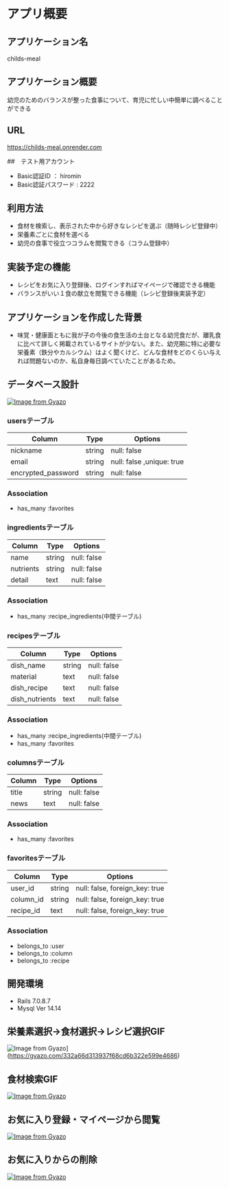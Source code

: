# アプリ概要

## アプリケーション名
childs-meal

## アプリケーション概要
幼児のためのバランスが整った食事について、育児に忙しい中簡単に調べることができる

## URL
https://childs-meal.onrender.com

##　テスト用アカウント
- Basic認証ID ： hiromin
- Basic認証パスワード : 2222

## 利用方法
- 食材を検索し、表示された中から好きなレシピを選ぶ（随時レシピ登録中）
- 栄養素ごとに食材を選べる
- 幼児の食事で役立つコラムを閲覧できる（コラム登録中）

## 実装予定の機能
- レシピをお気に入り登録後、ログインすればマイページで確認できる機能
- バランスがいい１食の献立を閲覧できる機能（レシピ登録後実装予定）

## アプリケーションを作成した背景
- 味覚・健康面ともに我が子の今後の食生活の土台となる幼児食だが、離乳食に比べて詳しく掲載されているサイトが少ない。また、幼児期に特に必要な栄養素（鉄分やカルシウム）はよく聞くけど、どんな食材をどのくらい与えれば問題ないのか、私自身毎日調べていたことがあるため。

## データベース設計
[![Image from Gyazo](https://i.gyazo.com/af53995ffd715e0f93265ee2c36373e2.png)](https://gyazo.com/af53995ffd715e0f93265ee2c36373e2)


### usersテーブル
| Column             | Type   | Options                   |
| ------------------ | ------ | ------------------------- |
| nickname           | string | null: false               |
| email              | string | null: false ,unique: true |
| encrypted_password | string | null: false               |

### Association
 - has_many :favorites

### ingredientsテーブル
| Column    | Type   | Options      |
| --------- | ------ | ------------ |
| name      | string | null: false  |
| nutrients | string | null: false  |
| detail    | text   | null: false  |

### Association
 - has_many :recipe_ingredients(中間テーブル)

### recipesテーブル
| Column             | Type   | Options                   |
| ------------------ | ------ | ------------------------- |
| dish_name          | string | null: false               |
| material           | text   | null: false               |
| dish_recipe        | text   | null: false               |
| dish_nutrients     | text   | null: false               |

### Association
 - has_many :recipe_ingredients(中間テーブル)
 - has_many :favorites

### columnsテーブル
| Column             | Type   | Options                   |
| ------------------ | ------ | ------------------------- |
| title              | string | null: false               |
| news               | text   | null: false               |

### Association
- has_many :favorites

### favoritesテーブル
| Column             | Type   | Options                   |
| ------------------ | ------ | ------------------------- |
| user_id            | string | null: false, foreign_key: true  |
| column_id          | string | null: false, foreign_key: true  |
| recipe_id          | text   | null: false, foreign_key: true  |

### Association
- belongs_to :user
- belongs_to :column
- belongs_to :recipe

## 開発環境
- Rails 7.0.8.7
- Mysql Ver 14.14

## 栄養素選択→食材選択→レシピ選択GIF
![Image from Gyazo](https://i.gyazo.com/332a66d313937f68cd6b322e599e4686.gif)](https://gyazo.com/332a66d313937f68cd6b322e599e4686)


##  食材検索GIF
[![Image from Gyazo](https://i.gyazo.com/256bf8468c7d89f2d360a219f60a4958.gif)](https://gyazo.com/256bf8468c7d89f2d360a219f60a4958)

## お気に入り登録・マイページから閲覧
[![Image from Gyazo](https://i.gyazo.com/c0d86f9213d7392e1e2fb83ca214bc9d.gif)](https://gyazo.com/c0d86f9213d7392e1e2fb83ca214bc9d)

## お気に入りからの削除
[![Image from Gyazo](https://i.gyazo.com/89152bbb7e9f79ffe550c82fc62e3983.gif)](https://gyazo.com/89152bbb7e9f79ffe550c82fc62e3983)